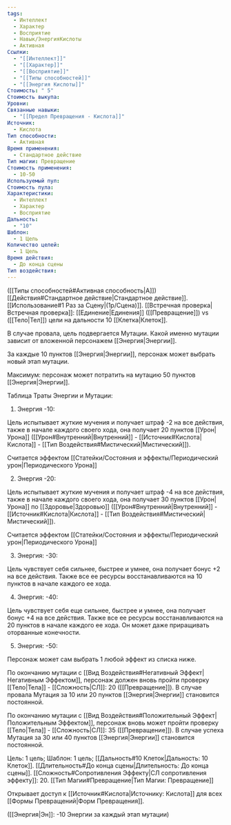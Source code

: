 ```yaml
---
tags:
  - Интеллект
  - Характер
  - Восприятие
  - Навык/ЭнергияКислоты
  - Активная
Ссылки:
  - "[[Интеллект]]"
  - "[[Характер]]"
  - "[[Восприятие]]"
  - "[[Типы способностей]]"
  - "[[Энергия Кислоты]]"
Стоимость: " 5"
Стоимость выкупа: 
Уровни: 
Связанные навыки:
  - "[[Предел Превращения - Кислота]]"
Источник:
  - Кислота
Тип способности:
  - Активная
Время применения:
  - Стандартное действие
Тип магии: Превращение
Стоимость применения:
  - 10-50
Используемый пул: 
Стоимость пула: 
Характеристики:
  - Интеллект
  - Характер
  - Восприятие
Дальность:
  - "10"
Шаблон:
  - 1 Цель
Количество целей:
  - 1 Цель
Время действия:
  - До конца сцены
Тип воздействия:
---
```

([[Типы способностей#Активная способность|А]]) [[Действия#Стандартное действие|Стандартное действие]]. [[Использование#1 Раз за Сцену|(1р/Сцена)]]. [[Встречная проверка|Встречная проверка]]: [[Единение|Единения]] ([[Превращение]]) vs ([[Тело|Тел]]) цели на дальности 10 [[Клетка|Клеток]].

В случае провала, цель подвергается Мутации. Какой именно мутации зависит от вложенной персонажем [[Энергия|Энергии]].

За каждые 10 пунктов [[Энергия|Энергии]], персонаж может выбрать новый этап мутации. 

Максимум: персонаж может потратить на мутацию 50 пунктов [[Энергия|Энергии]].

Таблица Траты Энергии и Мутации:

1. Энергия -10: 

Цель испытывает жуткие мучения и получает штраф -2 на все действия, также в начале каждого своего хода, она получает 20 пунктов [[Урон|Урона]] ([[Урон#Внутренний|Внутренний]] - [[Источник#Кислота|Кислота]] - [[Тип Воздействия#Мистический|Мистический]]).

Считается эффектом [[Статейки/Состояния и эффекты/Периодический урон|Периодического Урона]]

2. Энергия -20: 

Цель испытывает жуткие мучения и получает штраф -4 на все действия, также в начале каждого своего хода, она получает 30 пунктов [[Урон|Урона]] по [[Здоровье|Здоровью]] ([[Урон#Внутренний|Внутренний]] - [[Источник#Кислота|Кислота]] - [[Тип Воздействия#Мистический|Мистический]]).

Считается эффектом [[Статейки/Состояния и эффекты/Периодический урон|Периодического Урона]]

3. Энергия: -30:

Цель чувствует себя сильнее, быстрее и умнее, она получает бонус +2 на все действия. Также все ее ресурсы восстанавливаются на 10 пунктов в начале каждого ее хода. 

4. Энергия: -40:

Цель чувствует себя еще сильнее, быстрее и умнее, она получает бонус +4 на все действия. Также все ее ресурсы восстанавливаются на 20 пунктов в начале каждого ее хода. Он может даже приращивать оторванные конечности. 

5. Энергия: -50: 

Персонаж может сам выбрать 1 любой эффект из списка ниже.

По окончанию мутации с [[Вид Воздействия#Негативный Эффект|Негативным Эффектом]], персонаж должен вновь пройти проверку [[Тело|Тела]] - [[Сложность|СЛ]]: 20 ([[Превращение]]). В случае провала Мутация за 10 или 20 пунктов [[Энергия|Энергии]] становится постоянной. 

По окончанию мутации с [[Вид Воздействия#Положительный Эффект|Положительным Эффектом]], персонаж вновь может пройти проверку [[Тело|Тела]] - [[Сложность|СЛ]]: 35 ([[Превращение]]). В случае успеха Мутация за 30 или 40 пунктов [[Энергия|Энергии]] становится постоянной. 


Цель: 1 цель; Шаблон: 1 цель; [[Дальность#10 Клеток|Дальность: 10 Клеток]]. [[Длительность#До конца сцены|Длительность: До конца сцены]]. 
[[Сложность#Cопротивления Эффекту|СЛ сопротивления эффекту]]: 20. 
[[Тип Магии#Превращение|Тип Магии: Превращение]]

Открывает доступ к [[Источник#Кислота|Источнику: Кислота]] для всех [[Формы Превращений|Форм Превращения]]. 

([[Энергия|Эн]]: -10 Энергии за каждый этап мутации)